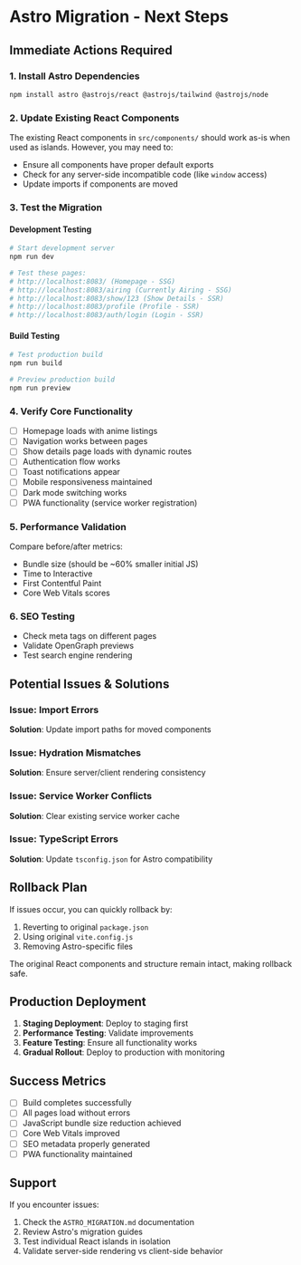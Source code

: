 # Astro Migration - Next Steps

## Immediate Actions Required

### 1. Install Astro Dependencies
```bash
npm install astro @astrojs/react @astrojs/tailwind @astrojs/node
```

### 2. Update Existing React Components
The existing React components in `src/components/` should work as-is when used as islands. However, you may need to:

- Ensure all components have proper default exports
- Check for any server-side incompatible code (like `window` access)
- Update imports if components are moved

### 3. Test the Migration

#### Development Testing
```bash
# Start development server
npm run dev

# Test these pages:
# http://localhost:8083/ (Homepage - SSG)
# http://localhost:8083/airing (Currently Airing - SSG)
# http://localhost:8083/show/123 (Show Details - SSR)
# http://localhost:8083/profile (Profile - SSR)
# http://localhost:8083/auth/login (Login - SSR)
```

#### Build Testing
```bash
# Test production build
npm run build

# Preview production build
npm run preview
```

### 4. Verify Core Functionality

- [ ] Homepage loads with anime listings
- [ ] Navigation works between pages
- [ ] Show details page loads with dynamic routes
- [ ] Authentication flow works
- [ ] Toast notifications appear
- [ ] Mobile responsiveness maintained
- [ ] Dark mode switching works
- [ ] PWA functionality (service worker registration)

### 5. Performance Validation

Compare before/after metrics:
- Bundle size (should be ~60% smaller initial JS)
- Time to Interactive
- First Contentful Paint
- Core Web Vitals scores

### 6. SEO Testing

- Check meta tags on different pages
- Validate OpenGraph previews
- Test search engine rendering

## Potential Issues & Solutions

### Issue: Import Errors
**Solution**: Update import paths for moved components

### Issue: Hydration Mismatches
**Solution**: Ensure server/client rendering consistency

### Issue: Service Worker Conflicts
**Solution**: Clear existing service worker cache

### Issue: TypeScript Errors
**Solution**: Update `tsconfig.json` for Astro compatibility

## Rollback Plan

If issues occur, you can quickly rollback by:
1. Reverting to original `package.json`
2. Using original `vite.config.js`
3. Removing Astro-specific files

The original React components and structure remain intact, making rollback safe.

## Production Deployment

1. **Staging Deployment**: Deploy to staging first
2. **Performance Testing**: Validate improvements
3. **Feature Testing**: Ensure all functionality works
4. **Gradual Rollout**: Deploy to production with monitoring

## Success Metrics

- [ ] Build completes successfully
- [ ] All pages load without errors
- [ ] JavaScript bundle size reduction achieved
- [ ] Core Web Vitals improved
- [ ] SEO metadata properly generated
- [ ] PWA functionality maintained

## Support

If you encounter issues:
1. Check the `ASTRO_MIGRATION.md` documentation
2. Review Astro's migration guides
3. Test individual React islands in isolation
4. Validate server-side rendering vs client-side behavior